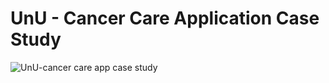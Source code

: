 # UnU - Cancer Care Application Case Study
![UnU-cancer care app case study](https://user-images.githubusercontent.com/85125898/206889698-586f246f-3e70-42a3-926a-1700cc73ac5e.png)
